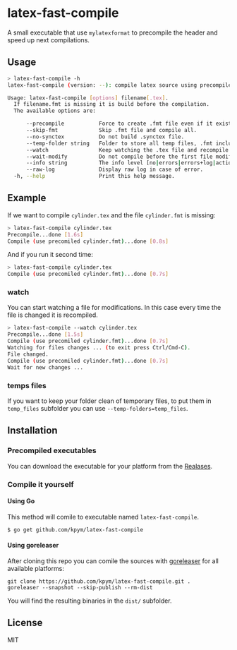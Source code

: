 # latex-fast-compile

A small executable that use `mylatexformat` to precompile the header and speed up next compilations.

## Usage

```bash
> latex-fast-compile -h
latex-fast-compile (version: --): compile latex source using precompiled header.

Usage: latex-fast-compile [options] filename[.tex].
  If filename.fmt is missing it is build before the compilation.
  The available options are:

      --precompile           Force to create .fmt file even if it exists.
      --skip-fmt             Skip .fmt file and compile all.
      --no-synctex           Do not build .synctex file.
      --temp-folder string   Folder to store all temp files, .fmt included.
      --watch                Keep watching the .tex file and recompile if changed.
      --wait-modify          Do not compile before the first file modification (needs --watch).
      --info string          The info level [no|errors|errors+log|actions|debug]. (default "actions")
      --raw-log              Display raw log in case of error.
  -h, --help                 Print this help message.
```

## Example

If we want to compile `cylinder.tex` and the file `cylinder.fmt` is missing:

```bash
> latex-fast-compile cylinder.tex
Precompile...done [1.6s]
Compile (use precomiled cylinder.fmt)...done [0.8s]
```

And if you run it second time:

```bash
> latex-fast-compile cylinder.tex
Compile (use precomiled cylinder.fmt)...done [0.7s]
```

### watch

You can start watching a file for modifications. In this case every time the file is changed it is recompiled.

```bash
> latex-fast-compile --watch cylinder.tex
Precompile...done [1.5s]
Compile (use precomiled cylinder.fmt)...done [0.7s]
Watching for files changes ... (to exit press Ctrl/Cmd-C).
File changed.
Compile (use precomiled cylinder.fmt)...done [0.7s]
Wait for new changes ...
```

### temps files

If you want to keep your folder clean of temporary files, to put them in `temp_files` subfolder you can use `--temp-folders=temp_files`.

## Installation

### Precompiled executables

You can download the executable for your platform from the [Realases](https://github.com/kpym/latex-fast-compile/releases).

### Compile it yourself

#### Using Go

This method will comile to executable named `latex-fast-compile`.

```shell
$ go get github.com/kpym/latex-fast-compile
```

#### Using goreleaser

After cloning this repo you can comile the sources with [goreleaser](https://github.com/goreleaser/goreleaser/) for all available platforms:

```shell
git clone https://github.com/kpym/latex-fast-compile.git .
goreleaser --snapshot --skip-publish --rm-dist
```

You will find the resulting binaries in the `dist/` subfolder.

## License

MIT
